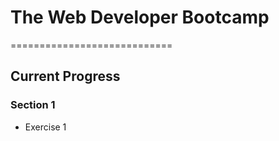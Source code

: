 # The Web Developer Bootcamp
============================
## Current Progress
### Section 1
* Exercise 1